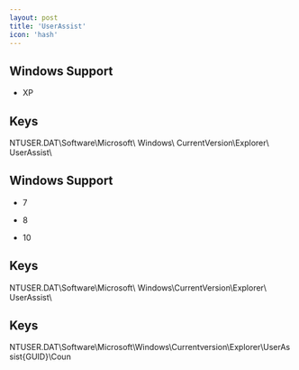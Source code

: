 ```yaml
---
layout: post
title: 'UserAssist'
icon: 'hash'
---
```


## Windows Support

- XP



## Keys

NTUSER.DAT\Software\Microsoft\ Windows\ CurrentVersion\Explorer\ UserAssist\



## Windows Support

- 7

- 8

- 10



## Keys

NTUSER.DAT\Software\Microsoft\ Windows\CurrentVersion\Explorer\ UserAssist\



## Keys

NTUSER.DAT\Software\Microsoft\Windows\Currentversion\Explorer\UserAssist\{GUID}\Coun

